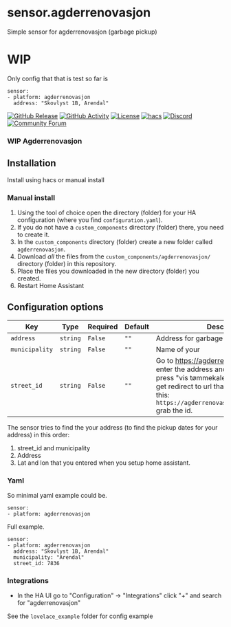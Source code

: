 # sensor.agderrenovasjon
Simple sensor for agderrenovasjon (garbage pickup)

# WIP
Only config that that is test so far is

````
sensor:
- platform: agderrenovasjon
  address: "Skovlyst 1B, Arendal"
````

[![GitHub Release][releases-shield]][releases]
[![GitHub Activity][commits-shield]][commits]
[![License][license-shield]](LICENSE.md)
[![hacs][hacsbadge]][hacs]
[![Discord][discord-shield]][discord]
[![Community Forum][forum-shield]][forum]


### WIP Agderrenovasjon

## Installation
Install using hacs or manual install

### Manual install
1. Using the tool of choice open the directory (folder) for your HA configuration (where you find `configuration.yaml`).
2. If you do not have a `custom_components` directory (folder) there, you need to create it.
3. In the `custom_components` directory (folder) create a new folder called `agderrenovasjon`.
4. Download _all_ the files from the `custom_components/agderrenovasjon/` directory (folder) in this repository.
5. Place the files you downloaded in the new directory (folder) you created.
6. Restart Home Assistant


## Configuration options
Key | Type | Required | Default | Description
-- | -- | -- | -- | --
`address` | `string` | `False` | `""` | Address for garbage pickup
`municipality` | `string` | `False` | `""` | Name of your 
`street_id` | `string` | `False` | `""` | Go to https://agderrenovasjon.no/hentedag enter the address and the hour number, press "vis tømmekalender" after that you get redirect to url that looks something like this: ```https://agderrenovasjon.no/hentedag/7836``` grab the id.

The sensor tries to find the your address (to find the pickup dates for your address) in this order:
1. street_id and municipality
2. Address
3. Lat and lon that you entered when you setup home assistant.

### Yaml
So minimal yaml example could be.
````
sensor:
- platform: agderrenovasjon
````

Full example.
```
sensor:
- platform: agderrenovasjon
  address: "Skovlyst 1B, Arendal"
  municipality: "Arendal"
  street_id: 7836
```

### Integrations
- In the HA UI go to "Configuration" -> "Integrations" click "+" and search for "agderrenovasjon"

See the `lovelace_example` folder for config example


[commits-shield]: https://img.shields.io/github/commit-activity/y/custom-components/blueprint.svg?style=for-the-badge
[commits]: https://github.com/custom-components/sensor.avfallsor/commits/master
[hacs]: https://github.com/custom-components/hacs
[hacsbadge]: https://img.shields.io/badge/HACS-Custom-orange.svg?style=for-the-badge
[discord]: https://discord.gg/Qa5fW2R
[discord-shield]: https://img.shields.io/discord/330944238910963714.svg?style=for-the-badge
[exampleimg]: example.png
[forum-shield]: https://img.shields.io/badge/community-forum-brightgreen.svg?style=for-the-badge
[forum]: https://community.home-assistant.io/
[license-shield]: https://img.shields.io/github/license/custom-components/blueprint.svg?style=for-the-badge
[releases-shield]: https://img.shields.io/github/release/custom-components/blueprint.svg?style=for-the-badge
[releases]: https://github.com/custom-components/blueprint/releases
